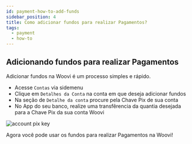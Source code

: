 ```yaml
---
id: payment-how-to-add-funds
sidebar_position: 4
title: Como adicionar fundos para realizar Pagamentos?
tags:
  - payment
  - how-to
---
```


## Adicionando fundos para realizar Pagamentos

Adicionar fundos na Woovi é um processo simples e rápido.

- Acesse `Contas` via sidemenu
- Clique em `Detalhes da Conta` na conta em que deseja adicionar fundos
- Na seção de `Detalhe da conta` procure pela Chave Pix de sua conta
- No App do seu banco, realize uma transfêrencia da quantia desejada para a Chave Pix da sua conta Woovi

![account pix key](/img/payment/add-funds-payment.png)

Agora você pode usar os fundos para realizar Pagamentos na Woovi!
